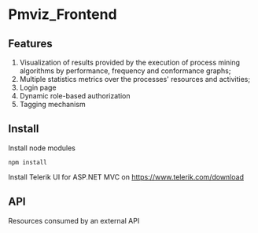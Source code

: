 # Pmviz_Frontend

## Features
1. Visualization of results provided by the execution of process mining algorithms by performance, frequency and conformance graphs;
2. Multiple statistics metrics over the processes' resources and activities;
3. Login page
4. Dynamic role-based authorization
5. Tagging mechanism

## Install

Install node modules 
```
npm install
```
Install Telerik UI for ASP.NET MVC on https://www.telerik.com/download

## API

Resources consumed by an external API 
